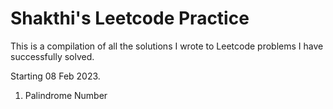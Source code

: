 # Shakthi's Leetcode Practice

This is a compilation of all the solutions I wrote to Leetcode problems I have successfully solved. 

Starting 08 Feb 2023.

1. Palindrome Number
